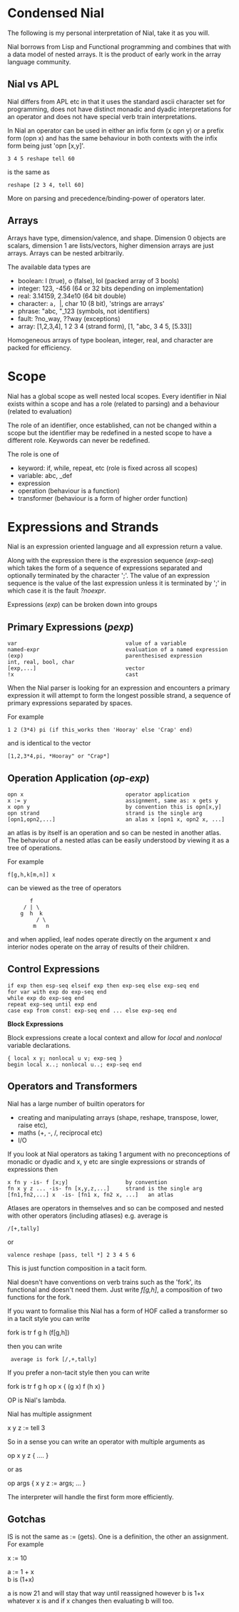 # Condensed Nial

The following is my personal interpretation of Nial, take it as you will.

Nial borrows from Lisp and Functional programming and combines
that with a data model of nested arrays. It is the product of early work
in the array language community.

## Nial vs APL

Nial differs from APL etc in that it uses the standard ascii character set for 
programming, does not have distinct monadic and dyadic interpretations for
an operator and does not have special verb train interpretations.

In Nial an operator can be used in either an infix form (x opn y)
or a prefix form (opn x) and has the same behaviour in both contexts with
the infix form being just 'opn [x,y]'.

    3 4 5 reshape tell 60

is the same as 

	reshape [2 3 4, tell 60]

More on parsing and precedence/binding-power of operators later.

## Arrays
 
Arrays have type, dimension/valence, and shape. Dimension 0 objects
are scalars, dimension 1 are lists/vectors, higher dimension arrays
are just arrays. Arrays can be nested arbitrarily.
 
The available data types are 
 
- boolean: l (true), o (false), lol (packed array of 3 bools)
- integer: 123, -456 (64 or 32 bits depending on implementation) 
- real: 3.14159, 2.34e10 (64 bit double) 
- character: `a, `|, char 10 (8 bit), 'strings are arrays'
- phrase: "abc, "_123 (symbols, not identifiers)
- fault: ?no_way, ??way  (exceptions)
- array: [1,2,3,4], 1 2 3 4 (strand form), [1, "abc, 3 4 5, [5.33]]

Homogeneous arrays of type boolean, integer, real, and character are packed for efficiency.
 
# Scope
 
Nial has a global scope as well nested local scopes. Every identifier
in Nial exists within a scope and has a role (related to parsing) and a behaviour (related 
to evaluation)
 
The role of an identifier, once established, can not be changed within a scope 
but the identifier may be redefined in a nested scope to have a different role. 
Keywords can never be redefined.
 
The role is one of
 
- keyword: if, while, repeat, etc (role is fixed across all scopes)
- variable: abc, _def
- expression
- operation (behaviour is a function)
- transformer (behaviour is a form of higher order function) 
 
# Expressions and Strands
 
Nial is an expression oriented language and all expression return a value.

Along with the expression there is the expression sequence (*exp-seq*) which takes the form
of a sequence of expressions separated and optionally terminated by the character
';'. The value of an expression sequence is the value of the last expression 
unless it is terminated by ';' in which case it is the fault *?noexpr*.
 
Expressions (*exp*) can be broken down into groups
 
## Primary Expressions (*pexp*)
 
    var                                  value of a variable
    named-expr                           evaluation of a named expression
    (exp)                                parenthesised expression
    int, real, bool, char
    [exp,...]                            vector
    !x                                   cast
 
When the Nial parser is looking for an expression and encounters a primary expression it will
attempt to form the longest possible strand, a sequence of primary expressions separated by spaces.

For example
 
    1 2 (3*4) pi (if this_works then 'Hooray' else 'Crap' end) 
 
and is identical to the vector 
 
    [1,2,3*4,pi, *Hooray" or "Crap*]
	
 
 
## Operation Application (*op-exp*)
 
    opn x                                operator application
    x := y                               assignment, same as: x gets y
    x opn y                              by convention this is opn[x,y]
    opn strand                           strand is the single arg
    [opn1,opn2,...]                      an alas x [opn1 x, opn2 x, ...]

an atlas is by itself is an operation and so can be nested in another atlas. The behaviour of a nested
atlas can be easily understood by viewing it as a tree of operations. 

For example 

    f[g,h,k[m,n]] x

can be viewed as the tree of operators

           f
         / | \
        g  h  k
             / \
            m   n

and when applied, leaf nodes operate directly on the argument x and interior nodes
operate on the array of results of their children.


## Control Expressions

    if exp then esp-seq elseif exp then exp-seq else exp-seq end
    for var with exp do exp-seq end
    while exp do exp-seq end
    repeat exp-seq until exp end
    case exp from const: exp-seq end ... else exp-seq end

**Block Expressions**

Block expressions create a local context and allow for *local* and *nonlocal* variable declarations.

    { local x y; nonlocal u v; exp-seq }
    begin local x..; nonlocal u..; exp-seq end


## Operators and Transformers

Nial has a large number of builtin operators for 
- creating and manipulating arrays (shape,
  reshape, transpose, lower, raise etc), 
- maths (+, -, /, reciprocal etc)
- I/O
 
If you look at Nial operators as taking 1 argument with no
preconceptions of monadic or dyadic and x, y etc are single expressions
or strands of expressions then

    x fn y -is- f [x;y]                  by convention
    fn x y z ... -is- fn [x,y,z,...]     strand is the single arg
    [fn1,fn2,...] x  -is- [fn1 x, fn2 x, ...]   an atlas

Atlases are operators in themselves and so can be composed and nested with
other operators (including atlases) e.g. average is

    /[+,tally]

or

    valence reshape [pass, tell *] 2 3 4 5 6

This is just function composition in a tacit form.

Nial doesn't have conventions on verb trains such as the 'fork', its
functional and doesn't need them. Just write *f[g,h]*, a composition
of two functions for the fork.

If you want to formalise this Nial has a form of HOF called a transformer so
in a tacit style you can write

  fork is tr f g h (f[g,h])

then you can write

     average is fork [/,+,tally]

If you prefer a non-tacit style then you can write

   fork is tr f g h op x { (g x) f (h x) }

OP is Nial's lambda.

Nial has multiple assignment

   x y z := tell 3

So in a sense you can write an operator with multiple arguments as

   op x y z { .... }

or as

  op args { x y z := args; ... }

The interpreter will handle the first form more efficiently.


## Gotchas

IS is not the same as := (gets). One is a definition, the other
an assignment. For example

  x := 10

  a := 1 + x     
  b is (1+x)   


a is now 21 and will stay that way until reassigned however b
is 1+x whatever x is and if x changes then evaluating b will too.


  


